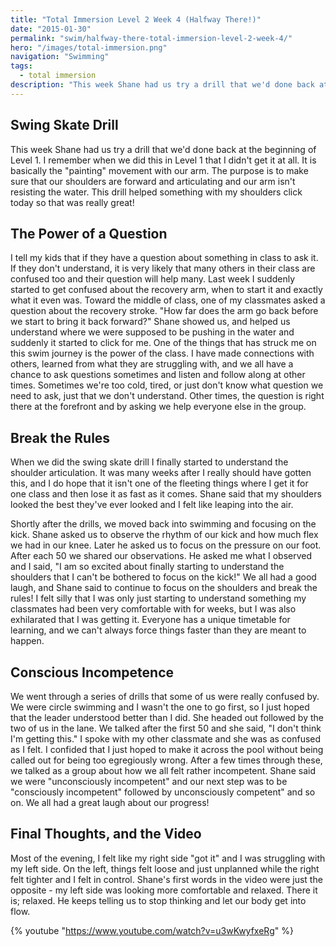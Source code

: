```yaml
---
title: "Total Immersion Level 2 Week 4 (Halfway There!)"
date: "2015-01-30"
permalink: "swim/halfway-there-total-immersion-level-2-week-4/"
hero: "/images/total-immersion.png"
navigation: "Swimming"
tags:
  - total immersion
description: "This week Shane had us try a drill that we'd done back at the beginning of Level 1. I remember when we did this in Level 1 that I didn't get it at all. It is basically the 'painting' movement with our arm."
---
```


## Swing Skate Drill

This week Shane had us try a drill that we'd done back at the beginning of Level 1. I remember when we did this in Level 1 that I didn't get it at all. It is basically the "painting" movement with our arm. The purpose is to make sure that our shoulders are forward and articulating and our arm isn't resisting the water. This drill helped something with my shoulders click today so that was really great!

## The Power of a Question

I tell my kids that if they have a question about something in class to ask it. If they don't understand, it is very likely that many others in their class are confused too and their question will help many. Last week I suddenly started to get confused about the recovery arm, when to start it and exactly what it even was. Toward the middle of class, one of my classmates asked a question about the recovery stroke. "How far does the arm go back before we start to bring it back forward?" Shane showed us, and helped us understand where we were supposed to be pushing in the water and suddenly it started to click for me. One of the things that has struck me on this swim journey is the power of the class. I have made connections with others, learned from what they are struggling with, and we all have a chance to ask questions sometimes and listen and follow along at other times. Sometimes we're too cold, tired, or just don't know what question we need to ask, just that we don't understand. Other times, the question is right there at the forefront and by asking we help everyone else in the group.

## Break the Rules

When we did the swing skate drill I finally started to understand the shoulder articulation. It was many weeks after I really should have gotten this, and I do hope that it isn't one of the fleeting things where I get it for one class and then lose it as fast as it comes. Shane said that my shoulders looked the best they've ever looked and I felt like leaping into the air.

Shortly after the drills, we moved back into swimming and focusing on the kick. Shane asked us to observe the rhythm of our kick and how much flex we had in our knee. Later he asked us to focus on the pressure on our foot. After each 50 we shared our observations. He asked me what I observed and I said, "I am so excited about finally starting to understand the shoulders that I can't be bothered to focus on the kick!" We all had a good laugh, and Shane said to continue to focus on the shoulders and break the rules! I felt silly that I was only just starting to understand something my classmates had been very comfortable with for weeks, but I was also exhilarated that I was getting it. Everyone has a unique timetable for learning, and we can't always force things faster than they are meant to happen.

## Conscious Incompetence

We went through a series of drills that some of us were really confused by. We were circle swimming and I wasn't the one to go first, so I just hoped that the leader understood better than I did. She headed out followed by the two of us in the lane. We talked after the first 50 and she said, "I don't think I'm getting this." I spoke with my other classmate and she was as confused as I felt. I confided that I just hoped to make it across the pool without being called out for being too egregiously wrong. After a few times through these, we talked as a group about how we all felt rather incompetent. Shane said we were "unconsciously incompetent" and our next step was to be "consciously incompetent" followed by unconsciously competent" and so on. We all had a great laugh about our progress!

## Final Thoughts, and the Video

Most of the evening, I felt like my right side "got it" and I was struggling with my left side. On the left, things felt loose and just unplanned while the right felt tighter and I felt in control. Shane's first words in the video were just the opposite - my left side was looking more comfortable and relaxed. There it is; relaxed. He keeps telling us to stop thinking and let our body get into flow.

{% youtube "https://www.youtube.com/watch?v=u3wKwyfxeRg" %}
